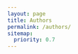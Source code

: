 ```yaml
---
layout: page
title: Authors
permalink: /authors/
sitemap:
  priority: 0.7
---
```

<script>
const modifiedsiteauthors = site.authors;
arr.sort(function(a,b){
	return a.title<b.title;
});
{% for author in modifiedsiteauthors %}
* [{{author.title}} ({{ author.name }})]({{ site.baseurl }}/authors/{{ author.name }})
{% endfor %}
</script>